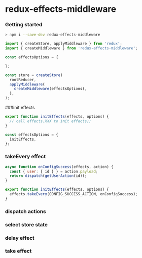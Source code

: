 # redux-effects-middleware

### Getting started

```bash
> npm i --save-dev redux-effects-middleware
```

```js
import { createStore, applyMiddleware } from 'redux';
import { createMiddleware } from 'redux-effects-middleware';

const effectsOptions = {

};

const store = createStore(
  rootReducer,
  applyMiddleware(
    createMiddleware(effectsOptions),
  ),
);

```

###init effects

```js
export function initEffects(effects, options) {
  // call effects.XXX to init effects);
}

const effectsOptions = {
  initEffects,
};
```

### takeEvery effect

```js
async function onConfigSuccess(effects, action) {
  const { user: { id } } = action.payload;
  return dispatch(getUserAction(id));
}

export function initEffects(effects, options) {
  effects.takeEvery(CONFIG_SUCCESS_ACTION, onConfigSuccess);
}
```

### dispatch actions

### select store state

### delay effect

### take effect



